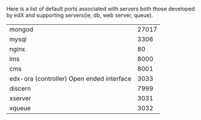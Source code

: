 Here is a list of default ports associated with servers both those developed by edX and supporting servers(ie, db, web server, queue).

<table cellpadding="0" cellspacing="0" class="c11">
	<tbody>
		<tr>
			<td>mongod</td>
			<td>27017</td>
		</tr>
		<tr>
			<td>mysql</td>
			<td>3306</td>
		</tr>
		<tr>
			<td>nginx</td>
			<td>80</td>
		</tr>
		<tr >
			<td>lms</td>
			<td>8000</td>
		</tr>
		<tr>
			<td>cms</td>
			<td>8001</td>
		</tr>
		<tr>
			<td>edx-ora (controller) Open ended interface</td>
			<td>3033</td>
		</tr>
		<tr>
			<td>discern</td>
			<td>7999</td>
		</tr>
		<tr>
			<td>xserver</td>
			<td>3031</td>
		</tr>
		<tr>
			<td>xqueue</td>
			<td>3032</td>
		</tr>
	</tbody>
</table>
